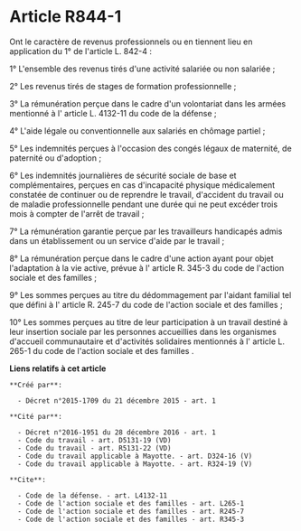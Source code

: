 # Article R844-1

Ont le caractère de revenus professionnels ou en tiennent lieu en application du 1° de l'article L. 842-4 : 

1° L'ensemble des revenus tirés d'une activité salariée ou non salariée ; 

2° Les revenus tirés de stages de formation professionnelle ; 

3° La rémunération perçue dans le cadre d'un volontariat dans les armées mentionné à l'
article L. 4132-11 du code de la défense
; 

4° L'aide légale ou conventionnelle aux salariés en chômage partiel ; 

5° Les indemnités perçues à l'occasion des congés légaux de maternité, de paternité ou d'adoption ; 

6° Les indemnités journalières de sécurité sociale de base et complémentaires, perçues en cas d'incapacité physique
médicalement constatée de continuer ou de reprendre le travail, d'accident du travail ou de maladie professionnelle pendant
une durée qui ne peut excéder trois mois à compter de l'arrêt de travail ; 

7° La rémunération garantie perçue par les travailleurs handicapés admis dans un établissement ou un service d'aide par le
travail ; 

8° La rémunération perçue dans le cadre d'une action ayant pour objet l'adaptation à la vie active, prévue à l'
article R. 345-3 du code de l'action sociale et des familles
; 

9° Les sommes perçues au titre du dédommagement par l'aidant familial tel que défini à l'
article R. 245-7 du code de l'action sociale et des familles
; 

10° Les sommes perçues au titre de leur participation à un travail destiné à leur insertion sociale par les personnes
accueillies dans les organismes d'accueil communautaire et d'activités solidaires mentionnés à l'
article L. 265-1 du code de l'action sociale et des familles
.

**Liens relatifs à cet article**

	**Créé par**:

	  - Décret n°2015-1709 du 21 décembre 2015 - art. 1

	**Cité par**:

	  - Décret n°2016-1951 du 28 décembre 2016 - art. 1
	  - Code du travail - art. D5131-19 (VD)
	  - Code du travail - art. R5131-22 (VD)
	  - Code du travail applicable à Mayotte. - art. D324-16 (V)
	  - Code du travail applicable à Mayotte. - art. R324-19 (V)

	**Cite**:

	  - Code de la défense. - art. L4132-11
	  - Code de l'action sociale et des familles - art. L265-1
	  - Code de l'action sociale et des familles - art. R245-7
	  - Code de l'action sociale et des familles - art. R345-3
